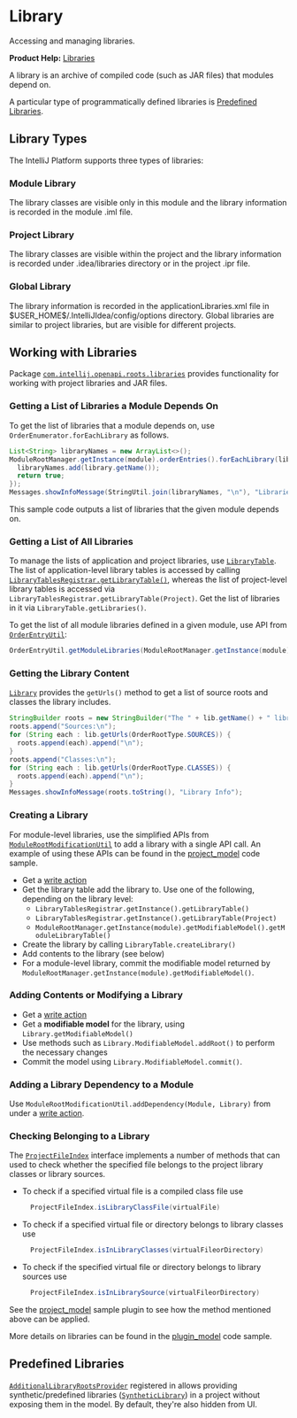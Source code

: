 <!-- Copyright 2000-2025 JetBrains s.r.o. and contributors. Use of this source code is governed by the Apache 2.0 license. -->

# Library

<link-summary>Accessing and managing libraries.</link-summary>

<tldr>

**Product Help:** [Libraries](https://www.jetbrains.com/help/idea/library.html)

</tldr>

A library is an archive of compiled code (such as JAR files) that modules depend on.

A particular type of programmatically defined libraries is [Predefined Libraries](#predefined-libraries).

## Library Types

The IntelliJ Platform supports three types of libraries:

### Module Library

The library classes are visible only in this module and the library information is recorded in the module <path>.iml</path> file.

### Project Library

The library classes are visible within the project and the library information is recorded under <path>.idea/libraries</path> directory or in the project <path>.ipr</path> file.

### Global Library

The library information is recorded in the <path>applicationLibraries.xml</path> file in <path>\$USER_HOME\$/.IntelliJIdea/config/options</path> directory. Global libraries are similar to project libraries, but are visible for different projects.

## Working with Libraries

<include from="project.md" element-id="useWorkspaceModelAPI"/>

Package [`com.intellij.openapi.roots.libraries`](%gh-ic%/platform/projectModel-api/src/com/intellij/openapi/roots/libraries) provides functionality for working with project libraries and JAR files.

### Getting a List of Libraries a Module Depends On

To get the list of libraries that a module depends on, use `OrderEnumerator.forEachLibrary` as follows.

```java
List<String> libraryNames = new ArrayList<>();
ModuleRootManager.getInstance(module).orderEntries().forEachLibrary(library -> {
  libraryNames.add(library.getName());
  return true;
});
Messages.showInfoMessage(StringUtil.join(libraryNames, "\n"), "Libraries in Module");
```

This sample code outputs a list of libraries that the given module depends on.

### Getting a List of All Libraries

To manage the lists of application and project libraries, use [`LibraryTable`](%gh-ic%/platform/projectModel-api/src/com/intellij/openapi/roots/libraries/LibraryTable.java).
The list of application-level library tables is accessed by calling [`LibraryTablesRegistrar.getLibraryTable()`](%gh-ic%/platform/projectModel-api/src/com/intellij/openapi/roots/libraries/LibraryTablesRegistrar.java), whereas the list of project-level library tables is accessed via `LibraryTablesRegistrar.getLibraryTable(Project)`.
Get the list of libraries in it via `LibraryTable.getLibraries()`.

To get the list of all module libraries defined in a given module, use API from [`OrderEntryUtil`](%gh-ic%/platform/projectModel-impl/src/com/intellij/openapi/roots/impl/OrderEntryUtil.java):

```java
OrderEntryUtil.getModuleLibraries(ModuleRootManager.getInstance(module));
```

### Getting the Library Content

[`Library`](%gh-ic%/platform/projectModel-api/src/com/intellij/openapi/roots/libraries/Library.java) provides the `getUrls()` method to get a list of source roots and classes the library includes.

```java
StringBuilder roots = new StringBuilder("The " + lib.getName() + " library includes:\n");
roots.append("Sources:\n");
for (String each : lib.getUrls(OrderRootType.SOURCES)) {
  roots.append(each).append("\n");
}
roots.append("Classes:\n");
for (String each : lib.getUrls(OrderRootType.CLASSES)) {
  roots.append(each).append("\n");
}
Messages.showInfoMessage(roots.toString(), "Library Info");
```

### Creating a Library

For module-level libraries, use the simplified APIs from [`ModuleRootModificationUtil`](%gh-ic%/platform/projectModel-api/src/com/intellij/openapi/roots/ModuleRootModificationUtil.java) to add a library with a single API call.
An example of using these APIs can be found in the [project_model](%gh-sdk-samples-master%/project_model/src/main/java/org/intellij/sdk/project/model/ModificationAction.java) code sample.

<procedure title="Library Creation Steps">

* Get a [write action](threading_model.md#write-actions)
* Get the library table add the library to. Use one of the following, depending on the library level:
    * `LibraryTablesRegistrar.getInstance().getLibraryTable()`
    * `LibraryTablesRegistrar.getInstance().getLibraryTable(Project)`
    * `ModuleRootManager.getInstance(module).getModifiableModel().getModuleLibraryTable()`
* Create the library by calling `LibraryTable.createLibrary()`
* Add contents to the library (see below)
* For a module-level library, commit the modifiable model returned by `ModuleRootManager.getInstance(module).getModifiableModel()`.

</procedure>

### Adding Contents or Modifying a Library

<procedure title="Adding/Changing Library Roots">

* Get a [write action](threading_model.md#write-actions)
* Get a **modifiable model** for the library, using `Library.getModifiableModel()`
* Use methods such as `Library.ModifiableModel.addRoot()` to perform the necessary changes
* Commit the model using `Library.ModifiableModel.commit()`.

</procedure>

### Adding a Library Dependency to a Module

Use `ModuleRootModificationUtil.addDependency(Module, Library)` from under a [write action](threading_model.md#write-actions).

### Checking Belonging to a Library

The [`ProjectFileIndex`](%gh-ic%/platform/projectModel-api/src/com/intellij/openapi/roots/ProjectFileIndex.java) interface implements a number of methods that can used to check whether the specified file belongs to the project library classes or library sources.

* To check if a specified virtual file is a compiled class file use
  ```java
    ProjectFileIndex.isLibraryClassFile(virtualFile)
  ```
* To check if a specified virtual file or directory belongs to library classes use
  ```java
    ProjectFileIndex.isInLibraryClasses(virtualFileorDirectory)
  ```
* To check if the specified virtual file or directory belongs to library sources use
  ```java
    ProjectFileIndex.isInLibrarySource(virtualFileorDirectory)
  ```

See the [project_model](%gh-sdk-samples-master%/project_model/src/main/java/org/intellij/sdk/project/model/ProjectFileIndexSampleAction.java) sample plugin to see how the method mentioned above can be applied.

More details on libraries can be found in the [plugin_model](%gh-sdk-samples-master%/project_model/src/main/java/org/intellij/sdk/project/model/LibrariesAction.java) code sample.

## Predefined Libraries

[`AdditionalLibraryRootsProvider`](%gh-ic%/platform/projectModel-api/src/com/intellij/openapi/roots/AdditionalLibraryRootsProvider.java) registered in <include from="snippets.topic" element-id="ep"><var name="ep" value="com.intellij.additionalLibraryRootsProvider"/></include> allows
providing synthetic/predefined libraries ([`SyntheticLibrary`](%gh-ic%/platform/projectModel-api/src/com/intellij/openapi/roots/SyntheticLibrary.java)) in a project without exposing them in the model.
By default, they're also hidden from UI.
